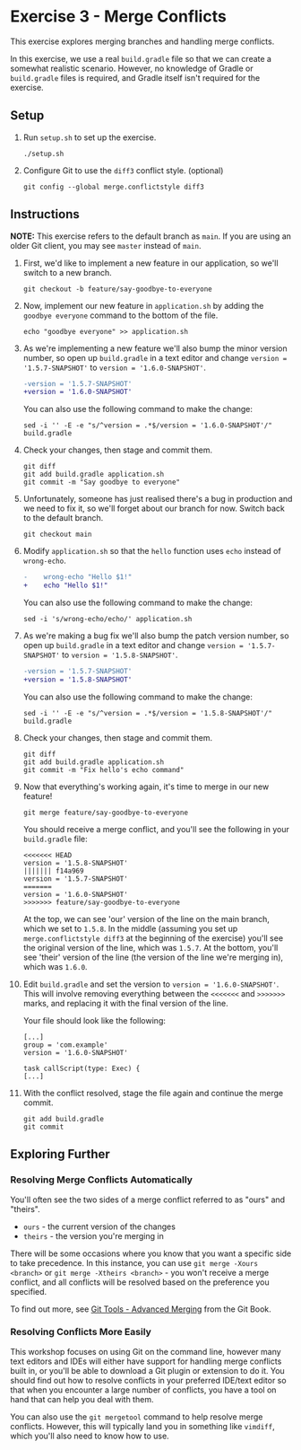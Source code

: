 # Exercise 3 - Merge Conflicts

This exercise explores merging branches and handling merge conflicts.

In this exercise, we use a real `build.gradle` file so that we can create a somewhat realistic scenario. However, no knowledge of Gradle or `build.gradle` files is required, and Gradle itself isn't required for the exercise.

## Setup

1. Run `setup.sh` to set up the exercise.
    ```
    ./setup.sh
    ```
2. Configure Git to use the `diff3` conflict style. (optional)
    ```
    git config --global merge.conflictstyle diff3
    ```

## Instructions

**NOTE:** This exercise refers to the default branch as `main`. If you are using an older Git client, you may see `master` instead of `main`.

1. First, we'd like to implement a new feature in our application, so we'll switch to a new branch.
    ```
    git checkout -b feature/say-goodbye-to-everyone
    ```
2. Now, implement our new feature in `application.sh` by adding the `goodbye everyone` command to the bottom of the file.
    ```
    echo "goodbye everyone" >> application.sh
    ```
3. As we're implementing a new feature we'll also bump the minor version number, so open up `build.gradle` in a text editor and change `version = '1.5.7-SNAPSHOT'` to `version = '1.6.0-SNAPSHOT'`.
    ```diff
    -version = '1.5.7-SNAPSHOT'
    +version = '1.6.0-SNAPSHOT'
    ```

    You can also use the following command to make the change:
    ```
    sed -i '' -E -e "s/^version = .*$/version = '1.6.0-SNAPSHOT'/" build.gradle
    ```
4. Check your changes, then stage and commit them.
    ```
    git diff
    git add build.gradle application.sh
    git commit -m "Say goodbye to everyone"
    ```
5. Unfortunately, someone has just realised there's a bug in production and we need to fix it, so we'll forget about our branch for now. Switch back to the default branch.
    ```
    git checkout main
    ```
6. Modify `application.sh` so that the `hello` function uses `echo` instead of `wrong-echo`.
    ```diff
    -    wrong-echo "Hello $1!"
    +    echo "Hello $1!"
    ```

    You can also use the following command to make the change:
    ```
    sed -i 's/wrong-echo/echo/' application.sh
    ```
7. As we're making a bug fix we'll also bump the patch version number, so open up `build.gradle` in a text editor and change `version = '1.5.7-SNAPSHOT'` to `version = '1.5.8-SNAPSHOT'`.
    ```diff
    -version = '1.5.7-SNAPSHOT'
    +version = '1.5.8-SNAPSHOT'
    ```

    You can also use the following command to make the change:
    ```
    sed -i '' -E -e "s/^version = .*$/version = '1.5.8-SNAPSHOT'/" build.gradle
    ```
8. Check your changes, then stage and commit them.
    ```
    git diff
    git add build.gradle application.sh
    git commit -m "Fix hello's echo command"
    ```
9. Now that everything's working again, it's time to merge in our new feature!
    ```
    git merge feature/say-goodbye-to-everyone
    ```

    You should receive a merge conflict, and you'll see the following in your `build.gradle` file:
    ```
    <<<<<<< HEAD
    version = '1.5.8-SNAPSHOT'
    ||||||| f14a969
    version = '1.5.7-SNAPSHOT'
    =======
    version = '1.6.0-SNAPSHOT'
    >>>>>>> feature/say-goodbye-to-everyone
    ```

    At the top, we can see 'our' version of the line on the main branch, which we set to `1.5.8`. In the middle (assuming you set up `merge.conflictstyle diff3` at the beginning of the exercise) you'll see the original version of the line, which was `1.5.7`. At the bottom, you'll see 'their' version of the line (the version of the line we're merging in), which was `1.6.0`.
10. Edit `build.gradle` and set the version to `version = '1.6.0-SNAPSHOT'`. This will involve removing everything between the `<<<<<<<` and `>>>>>>>` marks, and replacing it with the final version of the line.

    Your file should look like the following:
    ```
    [...]
    group = 'com.example'
    version = '1.6.0-SNAPSHOT'

    task callScript(type: Exec) {
    [...]
    ```
11. With the conflict resolved, stage the file again and continue the merge commit.
    ```
    git add build.gradle
    git commit
    ```

## Exploring Further

### Resolving Merge Conflicts Automatically

You'll often see the two sides of a merge conflict referred to as "ours" and "theirs".

* `ours` - the current version of the changes
* `theirs` - the version you're merging in

There will be some occasions where you know that you want a specific side to take precedence. In this instance, you can use `git merge -Xours <branch>` or `git merge -Xtheirs <branch>` - you won't receive a merge conflict, and all conflicts will be resolved based on the preference you specified.

To find out more, see [Git Tools - Advanced Merging](https://git-scm.com/book/en/v2/Git-Tools-Advanced-Merging) from the Git Book.

### Resolving Conflicts More Easily

This workshop focuses on using Git on the command line, however many text editors and IDEs will either have support for handling merge conflicts built in, or you'll be able to download a Git plugin or extension to do it. You should find out how to resolve conflicts in your preferred IDE/text editor so that when you encounter a large number of conflicts, you have a tool on hand that can help you deal with them.

You can also use the `git mergetool` command to help resolve merge conflicts. However, this will typically land you in something like `vimdiff`, which you'll also need to know how to use.
